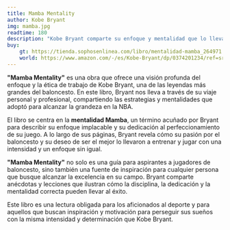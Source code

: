 ```yaml
---
title: Mamba Mentality
author: Kobe Bryant
img: mamba.jpg
readtime: 180
description: "Kobe Bryant comparte su enfoque y mentalidad que lo llevaron a convertirse en uno de los mejores jugadores de baloncesto de todos los tiempos."
buy:
    gt: https://tienda.sophosenlinea.com/libro/mentalidad-mamba_264971
    world: https://www.amazon.com/-/es/Kobe-Bryant/dp/0374201234/ref=sr_1_1?sr=8-1
---
```


**"Mamba Mentality"** es una obra que ofrece una visión profunda del enfoque y la ética de trabajo de Kobe Bryant, una de las leyendas más grandes del baloncesto. En este libro, Bryant nos lleva a través de su viaje personal y profesional, compartiendo las estrategias y mentalidades que adoptó para alcanzar la grandeza en la NBA.

El libro se centra en la **mentalidad Mamba**, un término acuñado por Bryant para describir su enfoque implacable y su dedicación al perfeccionamiento de su juego. A lo largo de sus páginas, Bryant revela cómo su pasión por el baloncesto y su deseo de ser el mejor lo llevaron a entrenar y jugar con una intensidad y un enfoque sin igual.

**"Mamba Mentality"** no solo es una guía para aspirantes a jugadores de baloncesto, sino también una fuente de inspiración para cualquier persona que busque alcanzar la excelencia en su campo. Bryant comparte anécdotas y lecciones que ilustran cómo la disciplina, la dedicación y la mentalidad correcta pueden llevar al éxito.

Este libro es una lectura obligada para los aficionados al deporte y para aquellos que buscan inspiración y motivación para perseguir sus sueños con la misma intensidad y determinación que Kobe Bryant.